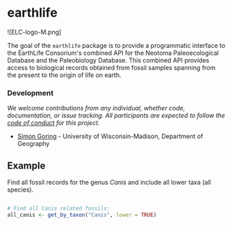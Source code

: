 # earthlife

![ELC-logo-M.png]

The goal of the `earthlife` package is to provide a programmatic interface to the EarthLife Consorium's combined API for the Neotoma Paleoecological Database and the Paleobiology Database.  This combined API provides access to biological records obtained from fossil samples spanning from the present to the origin of life on earth.

### Development

*We welcome contributions from any individual, whether code, documentation, or issue tracking.  All participants are expected to follow the [code of conduct](https://github.com/EarthLifeConsortium/earthlife/blob/master/code_of_conduct.md) for this project.*

+ [Simon Goring](http://downwithtime.wordpress.com) - University of Wisconsin-Madison, Department of Geography

## Example

Find all fossil records for the genus *Canis* and include all lower taxa (all species).

```R

# Find all Canis related fossils:
all_canis <- get_by_taxon("Canis", lower = TRUE)

```
